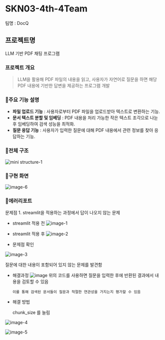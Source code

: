 # SKN03-4th-4Team

팀명 : DocQ

## 프로젝트명

LLM 기반 PDF 채팅 프로그램

### 프로젝트 개요

> LLM을 활용해 PDF 파일의 내용을 읽고, 사용자가 자연어로 질문을 하면 해당 PDF 내용에 기반한 답변을 제공하는 프로그램 개발

### 📌주요 기능 설명

- **파일 업로드 기능** : 사용자로부터 PDF 파일을 업로드받아 텍스트로 변환하는 기능.
- **문서 텍스트 분할 및 임베딩** : PDF 내용을 처리 가능한 작은 텍스트 조각으로 나눈 후 임베딩하여 검색 성능을 최적화.
- **질문 응답 기능** : 사용자가 입력한 질문에 대해 PDF 내용에서 관련 정보를 찾아 응답하는 기능.

### 📌전체 구조

![mini structure-1](https://github.com/user-attachments/assets/f0a5edc4-8f2e-42a3-9476-beb5f6bd9ad2)

### 📌구현 화면

![image-6](https://github.com/user-attachments/assets/1f372c44-9ffd-4403-be0b-33a9ec2b930c)

### 📌에러리포트

문제점 1. streamlit을 적용하는 과정에서 답이 나오지 않는 문제

- streamlit 적용 전
  ![image-1](https://github.com/user-attachments/assets/84862c6b-e57d-4162-8414-0dab7deeaea8)

- streamlit 적용 후
  ![image-2](https://github.com/user-attachments/assets/07ebe394-fa07-49a5-85aa-5e40150783be)

- 문제점 확인

![image-3](https://github.com/user-attachments/assets/6f6ba621-8c04-45b2-b192-d608063a3a7b)

질문에 대한 내용이 포함되어 있지 않는 문제를 발견함

- 해결과정
  ![image](https://github.com/user-attachments/assets/6c22aecc-b9b1-4ded-b804-dd5dc3401f40)
  위의 코드를 사용하면 질문을 입력한 후에 반환된 결과에서 내용을 검토할 수 있음

      이를 통해 검색된 문서들이 질문과 적절한 연관성을 가지는지 평가할 수 있음

- 해결 방법

    chunk_size 를 늘림

![image-4](https://github.com/user-attachments/assets/49720eeb-0144-44a6-bf70-eb1137eb1d85)

![image-5](https://github.com/user-attachments/assets/78a95747-9f8c-4bb3-8fc3-47bad1e00bae)
